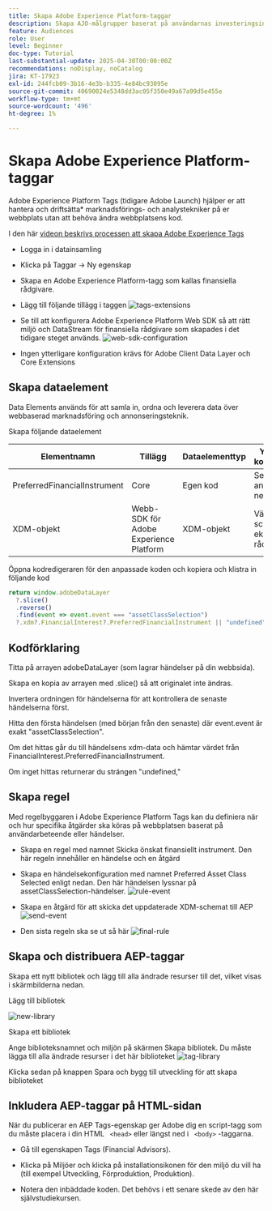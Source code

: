 ```yaml
---
title: Skapa Adobe Experience Platform-taggar
description: Skapa AJO-målgrupper baserat på användarnas investeringsinställningar (Stocks, Bonds, CD)
feature: Audiences
role: User
level: Beginner
doc-type: Tutorial
last-substantial-update: 2025-04-30T00:00:00Z
recommendations: noDisplay, noCatalog
jira: KT-17923
exl-id: 244fcb09-3b16-4e3b-b335-4e84bc93095e
source-git-commit: 40690024e5348dd3ac05f350e49a67a99d5e455e
workflow-type: tm+mt
source-wordcount: '496'
ht-degree: 1%

---
```


# Skapa Adobe Experience Platform-taggar

Adobe Experience Platform Tags (tidigare Adobe Launch) hjälper er att hantera och driftsätta* marknadsförings- och analystekniker på er webbplats utan att behöva ändra webbplatsens kod.

I den här [videon beskrivs processen att skapa Adobe Experience Tags](https://experienceleague.adobe.com/sv/playlists/experience-platform-get-started-with-tags)

* Logga in i datainsamling
* Klicka på Taggar -> Ny egenskap
* Skapa en Adobe Experience Platform-tagg som kallas finansiella rådgivare.

* Lägg till följande tillägg i taggen
  ![tags-extensions](assets/tags-extensions.png)

* Se till att konfigurera Adobe Experience Platform Web SDK så att rätt miljö och DataStream för finansiella rådgivare som skapades i det tidigare steget används.
  ![web-sdk-configuration](assets/web-sdk-configuration.png)

* Ingen ytterligare konfiguration krävs för Adobe Client Data Layer och Core Extensions

## Skapa dataelement

Data Elements används för att samla in, ordna och leverera data över webbaserad marknadsföring och annonseringsteknik.

Skapa följande dataelement

| Elementnamn | Tillägg | Dataelementtyp | Ytterligare kommentarer |
|------------------------------|-----------------------------------|-------------------|------------------------------------------------------------------------------------------------------------------------------------------------------------------|
| PreferredFinancialInstrument | Core | Egen kod | Se anteckningen nedan |
| XDM-objekt | Webb-SDK för Adobe Experience Platform | XDM-objekt | Välj miljö och schema för ekonomiska rådgivare |


Öppna kodredigeraren för den anpassade koden och kopiera och klistra in följande kod

```javascript
return window.adobeDataLayer
  ?.slice()
  .reverse()
  .find(event => event.event === "assetClassSelection")
  ?.xdm?.FinancialInterest?.PreferredFinancialInstrument || "undefined";
```

## Kodförklaring

Titta på arrayen adobeDataLayer (som lagrar händelser på din webbsida).

Skapa en kopia av arrayen med .slice() så att originalet inte ändras.

Invertera ordningen för händelserna för att kontrollera de senaste händelserna först.

Hitta den första händelsen (med början från den senaste) där event.event är exakt &quot;assetClassSelection&quot;.

Om det hittas går du till händelsens xdm-data och hämtar värdet från FinancialInterest.PreferredFinancialInstrument.

Om inget hittas returnerar du strängen &quot;undefined,&quot;



## Skapa regel

Med regelbyggaren i Adobe Experience Platform Tags kan du definiera när och hur specifika åtgärder ska köras på webbplatsen baserat på användarbeteende eller händelser.

* Skapa en regel med namnet Skicka önskat finansiellt instrument. Den här regeln innehåller en händelse och en åtgärd


* Skapa en händelsekonfiguration med namnet Preferred Asset Class Selected enligt nedan. Den här händelsen lyssnar på assetClassSelection-händelser.
  ![rule-event](assets/rule-event.png)


* Skapa en åtgärd för att skicka det uppdaterade XDM-schemat till AEP
  ![send-event](assets/rule-send-event.png)

* Den sista regeln ska se ut så här
  ![final-rule](assets/final-rule.png)

## Skapa och distribuera AEP-taggar


Skapa ett nytt bibliotek och lägg till alla ändrade resurser till det, vilket visas i skärmbilderna nedan.

Lägg till bibliotek

![new-library](assets/tag-add-library.png)

Skapa ett bibliotek

Ange biblioteksnamnet och miljön på skärmen Skapa bibliotek.
Du måste lägga till alla ändrade resurser i det här biblioteket
![tag-library](assets/tag-build-library.png)

Klicka sedan på knappen Spara och bygg till utveckling för att skapa biblioteket

## Inkludera AEP-taggar på HTML-sidan

När du publicerar en AEP Tags-egenskap ger Adobe dig en script-tagg som du måste placera i din HTML ``` <head>``` eller längst ned i ``` <body>``` -taggarna.

* Gå till egenskapen Tags (Financial Advisors).

* Klicka på Miljöer och klicka på installationsikonen för den miljö du vill ha (till exempel Utveckling, Förproduktion, Produktion).

* Notera den inbäddade koden. Det behövs i ett senare skede av den här självstudiekursen.
